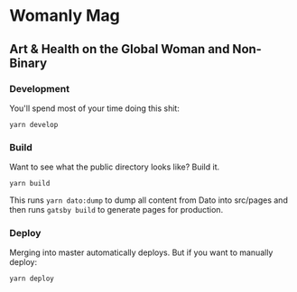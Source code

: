 # Womanly Mag
## Art & Health on the Global Woman and Non-Binary

### Development

You'll spend most of your time doing this shit:

```
yarn develop
```

### Build

Want to see what the public directory looks like? Build it.


```
yarn build
```

This runs `yarn dato:dump` to dump all content from Dato into src/pages and then runs `gatsby build` to generate pages for production.


### Deploy

Merging into master automatically deploys. But if you want to manually deploy:

```
yarn deploy
```
